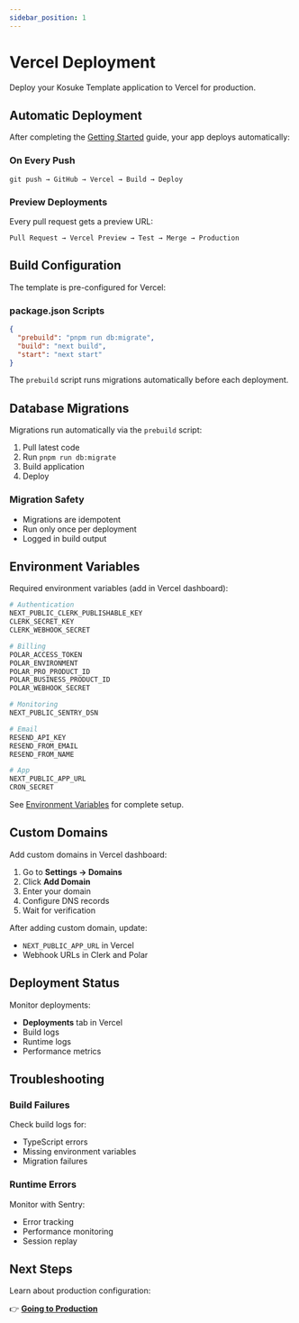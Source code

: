 ```yaml
---
sidebar_position: 1
---
```


# Vercel Deployment

Deploy your Kosuke Template application to Vercel for production.

## Automatic Deployment

After completing the [Getting Started](../getting-started/prerequisites) guide, your app deploys automatically:

### On Every Push

```
git push → GitHub → Vercel → Build → Deploy
```

### Preview Deployments

Every pull request gets a preview URL:

```
Pull Request → Vercel Preview → Test → Merge → Production
```

## Build Configuration

The template is pre-configured for Vercel:

### package.json Scripts

```json
{
  "prebuild": "pnpm run db:migrate",
  "build": "next build",
  "start": "next start"
}
```

The `prebuild` script runs migrations automatically before each deployment.

## Database Migrations

Migrations run automatically via the `prebuild` script:

1. Pull latest code
2. Run `pnpm run db:migrate`
3. Build application
4. Deploy

### Migration Safety

- Migrations are idempotent
- Run only once per deployment
- Logged in build output

## Environment Variables

Required environment variables (add in Vercel dashboard):

```bash
# Authentication
NEXT_PUBLIC_CLERK_PUBLISHABLE_KEY
CLERK_SECRET_KEY
CLERK_WEBHOOK_SECRET

# Billing
POLAR_ACCESS_TOKEN
POLAR_ENVIRONMENT
POLAR_PRO_PRODUCT_ID
POLAR_BUSINESS_PRODUCT_ID
POLAR_WEBHOOK_SECRET

# Monitoring
NEXT_PUBLIC_SENTRY_DSN

# Email
RESEND_API_KEY
RESEND_FROM_EMAIL
RESEND_FROM_NAME

# App
NEXT_PUBLIC_APP_URL
CRON_SECRET
```

See [Environment Variables](../getting-started/08-environment-variables.md) for complete setup.

## Custom Domains

Add custom domains in Vercel dashboard:

1. Go to **Settings → Domains**
2. Click **Add Domain**
3. Enter your domain
4. Configure DNS records
5. Wait for verification

After adding custom domain, update:

- `NEXT_PUBLIC_APP_URL` in Vercel
- Webhook URLs in Clerk and Polar

## Deployment Status

Monitor deployments:

- **Deployments** tab in Vercel
- Build logs
- Runtime logs
- Performance metrics

## Troubleshooting

### Build Failures

Check build logs for:

- TypeScript errors
- Missing environment variables
- Migration failures

### Runtime Errors

Monitor with Sentry:

- Error tracking
- Performance monitoring
- Session replay

## Next Steps

Learn about production configuration:

👉 **[Going to Production](../production/checklist)**
